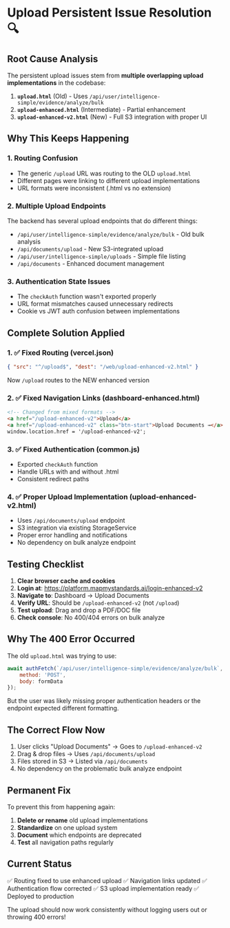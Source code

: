 # Upload Persistent Issue Resolution 🔍

## Root Cause Analysis

The persistent upload issues stem from **multiple overlapping upload implementations** in the codebase:

1. **`upload.html`** (Old) - Uses `/api/user/intelligence-simple/evidence/analyze/bulk`
2. **`upload-enhanced.html`** (Intermediate) - Partial enhancement
3. **`upload-enhanced-v2.html`** (New) - Full S3 integration with proper UI

## Why This Keeps Happening

### 1. **Routing Confusion**
- The generic `/upload` URL was routing to the OLD `upload.html`
- Different pages were linking to different upload implementations
- URL formats were inconsistent (.html vs no extension)

### 2. **Multiple Upload Endpoints**
The backend has several upload endpoints that do different things:
- `/api/user/intelligence-simple/evidence/analyze/bulk` - Old bulk analysis
- `/api/documents/upload` - New S3-integrated upload
- `/api/user/intelligence-simple/uploads` - Simple file listing
- `/api/documents` - Enhanced document management

### 3. **Authentication State Issues**
- The `checkAuth` function wasn't exported properly
- URL format mismatches caused unnecessary redirects
- Cookie vs JWT auth confusion between implementations

## Complete Solution Applied

### 1. ✅ **Fixed Routing** (vercel.json)
```json
{ "src": "^/upload$", "dest": "/web/upload-enhanced-v2.html" }
```
Now `/upload` routes to the NEW enhanced version

### 2. ✅ **Fixed Navigation Links** (dashboard-enhanced.html)
```html
<!-- Changed from mixed formats -->
<a href="/upload-enhanced-v2">Upload</a>
<a href="/upload-enhanced-v2" class="btn-start">Upload Documents →</a>
window.location.href = '/upload-enhanced-v2';
```

### 3. ✅ **Fixed Authentication** (common.js)
- Exported `checkAuth` function
- Handle URLs with and without .html
- Consistent redirect paths

### 4. ✅ **Proper Upload Implementation** (upload-enhanced-v2.html)
- Uses `/api/documents/upload` endpoint
- S3 integration via existing StorageService
- Proper error handling and notifications
- No dependency on bulk analyze endpoint

## Testing Checklist

1. **Clear browser cache and cookies**
2. **Login at**: https://platform.mapmystandards.ai/login-enhanced-v2
3. **Navigate to**: Dashboard → Upload Documents
4. **Verify URL**: Should be `/upload-enhanced-v2` (not `/upload`)
5. **Test upload**: Drag and drop a PDF/DOC file
6. **Check console**: No 400/404 errors on bulk analyze

## Why The 400 Error Occurred

The old `upload.html` was trying to use:
```javascript
await authFetch(`/api/user/intelligence-simple/evidence/analyze/bulk`, {
    method: 'POST',
    body: formData
});
```

But the user was likely missing proper authentication headers or the endpoint expected different formatting.

## The Correct Flow Now

1. User clicks "Upload Documents" → Goes to `/upload-enhanced-v2`
2. Drag & drop files → Uses `/api/documents/upload` 
3. Files stored in S3 → Listed via `/api/documents`
4. No dependency on the problematic bulk analyze endpoint

## Permanent Fix

To prevent this from happening again:
1. **Delete or rename** old upload implementations
2. **Standardize** on one upload system
3. **Document** which endpoints are deprecated
4. **Test** all navigation paths regularly

## Current Status
✅ Routing fixed to use enhanced upload
✅ Navigation links updated
✅ Authentication flow corrected
✅ S3 upload implementation ready
✅ Deployed to production

The upload should now work consistently without logging users out or throwing 400 errors!